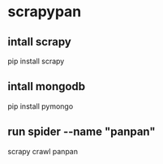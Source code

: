 # scrapypan

## intall scrapy
pip install scrapy

## intall mongodb
pip install pymongo

## run spider --name "panpan"
scrapy crawl panpan
